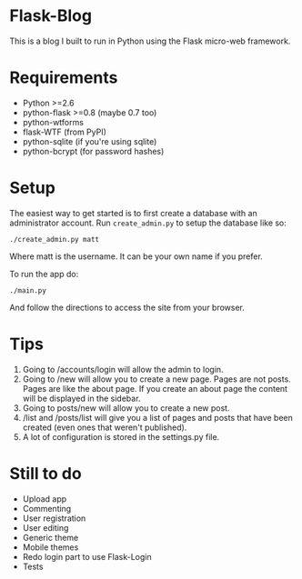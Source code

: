 # Flask-Blog
This is a blog I built to run in Python using the Flask micro-web framework.

# Requirements
* Python >=2.6
* python-flask >=0.8 (maybe 0.7 too)
* python-wtforms
* flask-WTF (from PyPI)
* python-sqlite (if you're using sqlite)
* python-bcrypt (for password hashes)

# Setup
The easiest way to get started is to first create a database with an administrator account. Run `create_admin.py` to setup the database like so:

    ./create_admin.py matt

Where matt is the username. It can be your own name if you prefer.

To run the app do:

    ./main.py

And follow the directions to access the site from your browser.

# Tips
1. Going to /accounts/login will allow the admin to login.
1. Going to /new will allow you to create a new page. Pages are not posts. Pages are like the about page. If you create an about page the content will be displayed in the sidebar.
1. Going to posts/new will allow you to create a new post.
1. /list and /posts/list will give you a list of pages and posts that have been created (even ones that weren't published).
1. A lot of configuration is stored in the settings.py file.

# Still to do
* Upload app
* Commenting
* User registration
* User editing
* Generic theme
* Mobile themes
* Redo login part to use Flask-Login
* Tests
